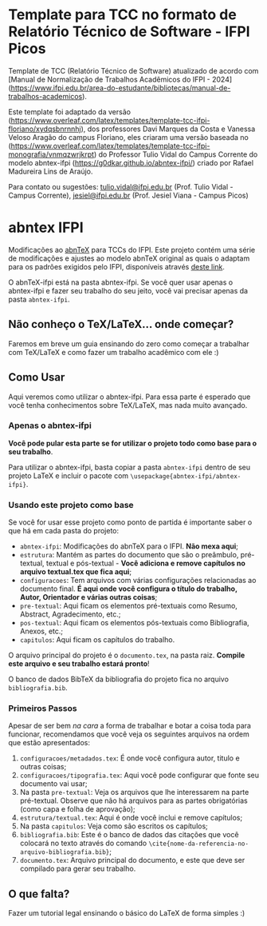 # Template para TCC no formato de Relatório Técnico de Software - IFPI Picos

Template de TCC (Relatório Técnico de Software) atualizado de acordo com [Manual de Normalização de Trabalhos Acadêmicos do IFPI - 2024] (https://www.ifpi.edu.br/area-do-estudante/bibliotecas/manual-de-trabalhos-academicos).

Este template foi adaptado da versão
(https://www.overleaf.com/latex/templates/template-tcc-ifpi-floriano/xydqsbnrnnhj), dos professores Davi Marques da Costa e Vanessa Veloso Aragão do campus Floriano, eles criaram uma versão baseada no
(https://www.overleaf.com/latex/templates/template-tcc-ifpi-monografia/vnmqzwrjkrpt) do Professor Tulio Vidal do Campus Corrente do modelo abntex-ifpi (https://g0dkar.github.io/abntex-ifpi/) criado por Rafael Madureira Lins de Araújo.

Para contato ou sugestões: tulio.vidal@ifpi.edu.br (Prof. Tulio Vidal - Campus Corrente), jesiel@ifpi.edu.br (Prof. Jesiel Viana - Campus Picos)

# abntex IFPI
Modificações ao [abnTeX](https://github.com/abntex/abntex2) para TCCs do IFPI. Este projeto contém uma série de modificações e ajustes ao modelo abnTeX original as quais o adaptam para os padrões exigidos pelo IFPI, disponíveis através [deste link](http://www5.ifpi.edu.br/consup/attachments/article/18/Resolução%20nº%20116%20Manual%20Trabalhos%20Acadêmicos.pdf).

O abnTeX-ifpi está na pasta abntex-ifpi. Se você quer usar apenas o abntex-ifpi e fazer seu trabalho do seu jeito, você vai precisar apenas da pasta `abntex-ifpi`.


## Não conheço o TeX/LaTeX... onde começar?
Faremos em breve um guia ensinando do zero como começar a trabalhar com TeX/LaTeX e como fazer um trabalho acadêmico com ele :)

## Como Usar
Aqui veremos como utilizar o abntex-ifpi. Para essa parte é esperado que você tenha conhecimentos sobre TeX/LaTeX, mas nada muito avançado.

### Apenas o abntex-ifpi
**Você pode pular esta parte se for utilizar o projeto todo como base para o seu trabalho**.

Para utilizar o abntex-ifpi, basta copiar a pasta `abntex-ifpi` dentro de seu projeto LaTeX e incluir o pacote com `\usepackage{abntex-ifpi/abntex-ifpi}`.

### Usando este projeto como base

Se você for usar esse projeto como ponto de partida é importante saber o que há em cada pasta do projeto:

* `abntex-ifpi`: Modificações do abnTeX para o IFPI. **Não mexa aqui**;
* `estrutura`: Mantém as partes do documento que são o preâmbulo, pré-textual, textual e pós-textual - **Você adiciona e remove capítulos no arquivo textual.tex que fica aqui**;
* `configuracoes`: Tem arquivos com várias configurações relacionadas ao documento final. **É aqui onde você configura o título do trabalho, Autor, Orientador e várias outras coisas**;
* `pre-textual`: Aqui ficam os elementos pré-textuais como Resumo, Abstract, Agradecimento, etc.;
* `pos-textual`: Aqui ficam os elementos pós-textuais como Bibliografia, Anexos, etc.;
* `capitulos`: Aqui ficam os capítulos do trabalho.

O arquivo principal do projeto é o `documento.tex`, na pasta raiz. **Compile este arquivo e seu trabalho estará pronto**!

O banco de dados BibTeX da bibliografia do projeto fica no arquivo `bibliografia.bib`.

### Primeiros Passos

Apesar de ser bem _na cara_ a forma de trabalhar e botar a coisa toda para funcionar, recomendamos que você veja os seguintes arquivos na ordem que estão apresentados:

1. `configuracoes/metadados.tex`: É onde você configura autor, titulo e outras coisas;
2. `configuracoes/tipografia.tex`: Aqui você pode configurar que fonte seu documento vai usar;
3. Na pasta `pre-textual`: Veja os arquivos que lhe interessarem na parte pré-textual. Observe que não há arquivos para as partes obrigatórias (como capa e folha de aprovação);
4. `estrutura/textual.tex`: Aqui é onde você inclui e remove capítulos;
5. Na pasta `capitulos`: Veja como são escritos os capítulos;
6. `bibliografia.bib`: Este é o banco de dados das citações que você colocará no texto através do comando `\cite{nome-da-referencia-no-arquivo-bibliografia.bib}`;
7. `documento.tex`: Arquivo principal do documento, e este que deve ser compilado para gerar seu trabalho.

## O que falta?
Fazer um tutorial legal ensinando o básico do LaTeX de forma simples :)
